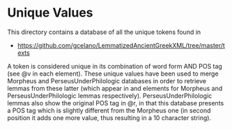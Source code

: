 # Unique Values

This directory contains a database of all the unique tokens found in

* https://github.com/gcelano/LemmatizedAncientGreekXML/tree/master/texts

A token is considered unique in its combination of word form AND POS tag (see @v in each <d/> element). 
These unique values have been used to merge Morpheus and PerseusUnderPhilologic databases in order to retrieve lemmas from these latter
(which appear in <e/> and <l/> elements for Morpheus and PerseusUnderPhilologic lemmas respectively). PerseusUnderPhilologic lemmas also show the original POS tag in @r, in that this database presents a POS tag which is slightly different from the Morpheus one (in second position it adds one more value, thus resulting in a 10 character string).


